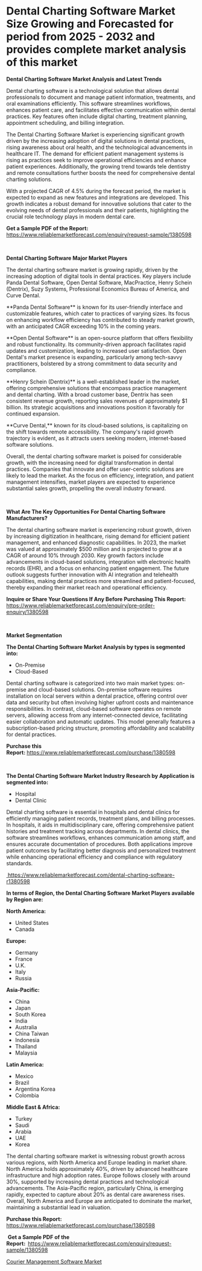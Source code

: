 <p><h1>Dental Charting Software Market Size Growing and Forecasted for period from 2025 - 2032 and provides complete market analysis of this market</h1></p><p><strong>Dental Charting Software Market Analysis and Latest Trends</strong></p>
<p><p>Dental charting software is a technological solution that allows dental professionals to document and manage patient information, treatments, and oral examinations efficiently. This software streamlines workflows, enhances patient care, and facilitates effective communication within dental practices. Key features often include digital charting, treatment planning, appointment scheduling, and billing integration.</p><p>The Dental Charting Software Market is experiencing significant growth driven by the increasing adoption of digital solutions in dental practices, rising awareness about oral health, and the technological advancements in healthcare IT. The demand for efficient patient management systems is rising as practices seek to improve operational efficiencies and enhance patient experiences. Additionally, the growing trend towards tele dentistry and remote consultations further boosts the need for comprehensive dental charting solutions. </p><p>With a projected CAGR of 4.5% during the forecast period, the market is expected to expand as new features and integrations are developed. This growth indicates a robust demand for innovative solutions that cater to the evolving needs of dental professionals and their patients, highlighting the crucial role technology plays in modern dental care.</p></p>
<p><strong>Get a Sample PDF of the Report:&nbsp;</strong> <a href="https://www.reliablemarketforecast.com/enquiry/request-sample/1380598?utm_campaign=2820&utm_medium=2&utm_source=Github&utm_content=ia&utm_term=10032025&utm_id=dental-charting-software">https://www.reliablemarketforecast.com/enquiry/request-sample/1380598</a></p>
<p>&nbsp;</p>
<p><strong>Dental Charting Software Major Market Players</strong></p>
<p><p>The dental charting software market is growing rapidly, driven by the increasing adoption of digital tools in dental practices. Key players include Panda Dental Software, Open Dental Software, MacPractice, Henry Schein (Dentrix), Suzy Systems, Professional Economics Bureau of America, and Curve Dental.</p><p>**Panda Dental Software** is known for its user-friendly interface and customizable features, which cater to practices of varying sizes. Its focus on enhancing workflow efficiency has contributed to steady market growth, with an anticipated CAGR exceeding 10% in the coming years.</p><p>**Open Dental Software** is an open-source platform that offers flexibility and robust functionality. Its community-driven approach facilitates rapid updates and customization, leading to increased user satisfaction. Open Dental's market presence is expanding, particularly among tech-savvy practitioners, bolstered by a strong commitment to data security and compliance.</p><p>**Henry Schein (Dentrix)** is a well-established leader in the market, offering comprehensive solutions that encompass practice management and dental charting. With a broad customer base, Dentrix has seen consistent revenue growth, reporting sales revenues of approximately $1 billion. Its strategic acquisitions and innovations position it favorably for continued expansion.</p><p>**Curve Dental,** known for its cloud-based solutions, is capitalizing on the shift towards remote accessibility. The company's rapid growth trajectory is evident, as it attracts users seeking modern, internet-based software solutions.</p><p>Overall, the dental charting software market is poised for considerable growth, with the increasing need for digital transformation in dental practices. Companies that innovate and offer user-centric solutions are likely to lead the market. As the focus on efficiency, integration, and patient management intensifies, market players are expected to experience substantial sales growth, propelling the overall industry forward.</p></p>
<p>&nbsp;</p>
<p><strong>What Are The Key Opportunities For Dental Charting Software Manufacturers?</strong></p>
<p><p>The dental charting software market is experiencing robust growth, driven by increasing digitization in healthcare, rising demand for efficient patient management, and enhanced diagnostic capabilities. In 2023, the market was valued at approximately $500 million and is projected to grow at a CAGR of around 10% through 2030. Key growth factors include advancements in cloud-based solutions, integration with electronic health records (EHR), and a focus on enhancing patient engagement. The future outlook suggests further innovation with AI integration and telehealth capabilities, making dental practices more streamlined and patient-focused, thereby expanding their market reach and operational efficiency.</p></p>
<p><strong>Inquire or Share Your Questions If Any Before Purchasing This Report:</strong> <a href="https://www.reliablemarketforecast.com/enquiry/pre-order-enquiry/1380598?utm_campaign=2820&utm_medium=2&utm_source=Github&utm_content=ia&utm_term=10032025&utm_id=dental-charting-software">https://www.reliablemarketforecast.com/enquiry/pre-order-enquiry/1380598</a></p>
<p>&nbsp;</p>
<p><strong>Market Segmentation</strong></p>
<p><strong>The Dental Charting Software Market Analysis by types is segmented into:</strong></p>
<p><ul><li>On-Premise</li><li>Cloud-Based</li></ul></p>
<p><p>Dental charting software is categorized into two main market types: on-premise and cloud-based solutions. On-premise software requires installation on local servers within a dental practice, offering control over data and security but often involving higher upfront costs and maintenance responsibilities. In contrast, cloud-based software operates on remote servers, allowing access from any internet-connected device, facilitating easier collaboration and automatic updates. This model generally features a subscription-based pricing structure, promoting affordability and scalability for dental practices.</p></p>
<p><strong>Purchase this Report:&nbsp;</strong><a href="https://www.reliablemarketforecast.com/purchase/1380598?utm_campaign=2820&utm_medium=2&utm_source=Github&utm_content=ia&utm_term=10032025&utm_id=dental-charting-software">https://www.reliablemarketforecast.com/purchase/1380598</a></p>
<p>&nbsp;</p>
<p><strong>The Dental Charting Software Market Industry Research by Application is segmented into:</strong></p>
<p><ul><li>Hospital</li><li>Dental Clinic</li></ul></p>
<p><p>Dental charting software is essential in hospitals and dental clinics for efficiently managing patient records, treatment plans, and billing processes. In hospitals, it aids in multidisciplinary care, offering comprehensive patient histories and treatment tracking across departments. In dental clinics, the software streamlines workflows, enhances communication among staff, and ensures accurate documentation of procedures. Both applications improve patient outcomes by facilitating better diagnosis and personalized treatment while enhancing operational efficiency and compliance with regulatory standards.</p></p>
<p><a href="https://www.reliablemarketforecast.com/dental-charting-software-r1380598?utm_campaign=2820&utm_medium=2&utm_source=Github&utm_content=ia&utm_term=10032025&utm_id=dental-charting-software">&nbsp;https://www.reliablemarketforecast.com/dental-charting-software-r1380598</a></p>
<p><strong>In terms of Region, the Dental Charting Software Market Players available by Region are:</strong></p>
<p>
    <p> <strong> North America: </strong>
        <ul>
            <li>United States</li>
            <li>Canada</li>
        </ul>
        </p> 
    <p> <strong> Europe: </strong>
        <ul>
            <li>Germany</li>
            <li>France</li>
            <li>U.K.</li>
            <li>Italy</li>
            <li>Russia</li>
        </ul>
        </p> 
    <p> <strong> Asia-Pacific: </strong>
        <ul>
            <li>China</li>
            <li>Japan</li>
            <li>South Korea</li>
            <li>India</li>
            <li>Australia</li>
            <li>China Taiwan</li>
            <li>Indonesia</li>
            <li>Thailand</li>
            <li>Malaysia</li>
        </ul>
        </p> 
    <p> <strong> Latin America: </strong>
        <ul>
            <li>Mexico</li>
            <li>Brazil</li>
            <li>Argentina Korea</li>
            <li>Colombia</li>
        </ul>
        </p> 
    <p> <strong> Middle East & Africa: </strong>
        <ul>
            <li>Turkey</li>
            <li>Saudi</li>
            <li>Arabia</li>
            <li>UAE</li>
            <li>Korea</li>
        </ul>
    </p>
    </p>
<p><p>The dental charting software market is witnessing robust growth across various regions, with North America and Europe leading in market share. North America holds approximately 40%, driven by advanced healthcare infrastructure and high adoption rates. Europe follows closely with around 30%, supported by increasing dental practices and technological advancements. The Asia-Pacific region, particularly China, is emerging rapidly, expected to capture about 20% as dental care awareness rises. Overall, North America and Europe are anticipated to dominate the market, maintaining a substantial lead in valuation.</p></p>
<p><strong>Purchase this Report: </strong><a href="https://www.reliablemarketforecast.com/purchase/1380598?utm_campaign=2820&utm_medium=2&utm_source=Github&utm_content=ia&utm_term=10032025&utm_id=dental-charting-software">https://www.reliablemarketforecast.com/purchase/1380598</a></p>
<p>&nbsp;<strong>Get a Sample PDF of the Report:&nbsp;&nbsp;</strong><a href="https://www.reliablemarketforecast.com/enquiry/request-sample/1380598?utm_campaign=2820&utm_medium=2&utm_source=Github&utm_content=ia&utm_term=10032025&utm_id=dental-charting-software">https://www.reliablemarketforecast.com/enquiry/request-sample/1380598</a></p>
<p><strong></strong></p>
<p><p><a href="https://github.com/bholdsfofie/Market-Research-Report-List-1/blob/main/courier-management-software-market.md?utm_campaign=2820&utm_medium=2&utm_source=Github&utm_content=ia&utm_term=10032025&utm_id=dental-charting-software">Courier Management Software Market</a></p></p>